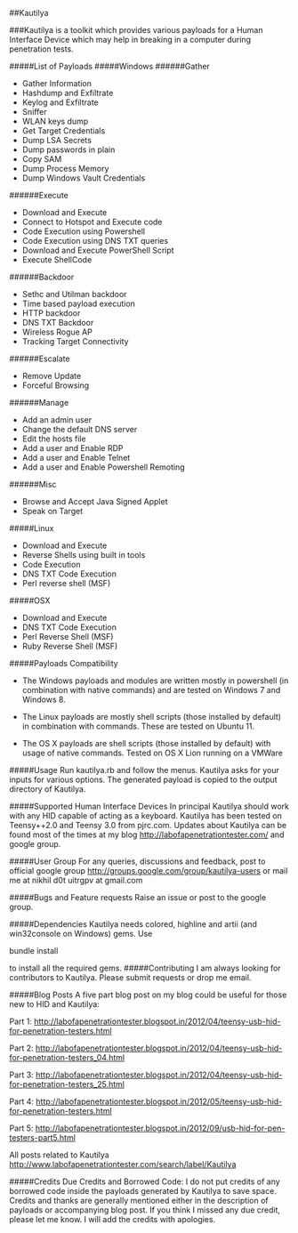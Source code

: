 ##Kautilya

###Kautilya is a toolkit which provides various payloads for a Human Interface Device which may help in breaking in a computer during penetration tests. 

#####List of Payloads
#####Windows
######Gather
- Gather Information
- Hashdump and Exfiltrate
- Keylog and Exfiltrate
- Sniffer
- WLAN keys dump
- Get Target Credentials
- Dump LSA Secrets
- Dump passwords in plain
- Copy SAM
- Dump Process Memory
- Dump Windows Vault Credentials

######Execute
- Download and Execute
- Connect to Hotspot and Execute code
- Code Execution using Powershell
- Code Execution using DNS TXT queries
- Download and Execute PowerShell Script
- Execute ShellCode

######Backdoor
- Sethc and Utilman backdoor
- Time based payload execution
- HTTP backdoor
- DNS TXT Backdoor
- Wireless Rogue AP
- Tracking Target Connectivity

######Escalate
- Remove Update
- Forceful Browsing

######Manage
- Add an admin user
- Change the default DNS server
- Edit the hosts file
- Add a user and Enable RDP
- Add a user and Enable Telnet
-  Add a user and Enable Powershell Remoting

######Misc
- Browse and Accept Java Signed Applet
- Speak on Target

#####Linux
- Download and Execute
- Reverse Shells using built in tools
- Code Execution
- DNS TXT Code Execution
- Perl reverse shell (MSF)

#####OSX
- Download and Execute
- DNS TXT Code Execution
- Perl Reverse Shell (MSF)
- Ruby Reverse Shell (MSF)


#####Payloads Compatibility
- The Windows payloads and modules are written mostly in powershell (in combination with native commands) and are tested on Windows 7 and Windows 8. 

- The Linux payloads are mostly shell scripts (those installed by default) in combination with commands. These are tested on Ubuntu 11.

- The OS X payloads are shell scripts (those installed by default) with usage of native commands. Tested on OS X Lion running on a VMWare

#####Usage
Run kautilya.rb and follow the menus. Kautilya asks for your inputs for various options. The generated payload is copied to the output directory of Kautilya.

#####Supported Human Interface Devices
In principal Kautilya should work with any HID capable of acting as a keyboard. Kautilya has been tested on Teensy++2.0 and Teensy 3.0 from pjrc.com. Updates about Kautilya can be found most of the times at my blog http://labofapenetrationtester.com/ and google group.

#####User Group
For any queries, discussions and feedback, post to official google group http://groups.google.com/group/kautilya-users or mail me at nikhil d0t uitrgpv at gmail.com 

#####Bugs and Feature requests
Raise an issue or post to the google group.

#####Dependencies
Kautilya needs colored, highline and artii (and win32console on Windows) gems. Use

bundle install

to install all the required gems.
#####Contributing
I am always looking for contributors to Kautilya. Please submit requests or drop me email.

#####Blog Posts
A five part blog post on my blog could be useful for those new to HID and Kautilya:

Part 1: http://labofapenetrationtester.blogspot.in/2012/04/teensy-usb-hid-for-penetration-testers.html

Part 2: http://labofapenetrationtester.blogspot.in/2012/04/teensy-usb-hid-for-penetration-testers_04.html

Part 3: http://labofapenetrationtester.blogspot.in/2012/04/teensy-usb-hid-for-penetration-testers_25.html

Part 4: http://labofapenetrationtester.blogspot.in/2012/05/teensy-usb-hid-for-penetration-testers.html

Part 5: http://labofapenetrationtester.blogspot.in/2012/09/usb-hid-for-pen-testers-part5.html

All posts related to Kautilya
http://www.labofapenetrationtester.com/search/label/Kautilya

#####Credits
Due Credits and Borrowed Code: I do not put credits of any borrowed code inside the payloads generated by Kautilya to save space. Credits and thanks are generally mentioned either in the description of payloads or accompanying blog post. If you think I missed any due credit, please let me know. I will add the credits with apologies.

